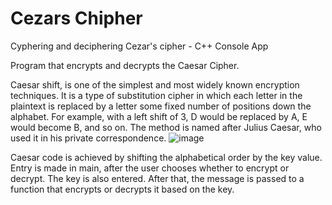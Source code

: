 # Cezars Chipher
Cyphering and deciphering Cezar's cipher - C++ Console App

Program that encrypts and decrypts the Caesar Cipher.

Caesar shift, is one of the simplest and most widely known encryption techniques. It is a type of substitution cipher in which each letter in the plaintext is replaced by a letter some fixed number of positions down the alphabet. For example, with a left shift of 3, D would be replaced by A, E would become B, and so on. The method is named after Julius Caesar, who used it in his private correspondence.
![image](https://github.com/user-attachments/assets/21e58a54-b367-4088-ab8d-d5c0122cee0d)

Caesar code is achieved by shifting the alphabetical order by the key value. 
Entry is made in main, after the user chooses whether to encrypt or decrypt. The key is also entered. 
After that, the message is passed to a function that encrypts or decrypts it based on the key.
